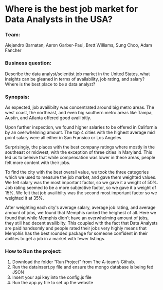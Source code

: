 # Where is the best job market for Data Analysts in the USA?

### Team: 
Alejandro Barnatan, Aaron Garber-Paul, Brett Williams, Sung Choo, Adam Fancher

### Business question: 
Describe the data analyst/scientist job market in the United States, what insights can be gleaned in terms of availability, job rating, and salary? Where is the best place to be a data analyst? 

### Synopsis:
As expected, job availibilty was concentrated around big metro areas. The west coast, the northeast, and even big southern metro areas like Tampa, Austin, and Atlanta offered good availibitly. 

Upon further inspection, we found higher salaries to be offered in California by an overwhelming amount. The top 4 cities with the highest average mid point salary were all either in San Fransico or Los Angeles. 

Surprisingly, the places with the best company ratings where mostly in the southeast or midwest, with the exception of three cities in Maryland. This led us to beleive that while compensation was lower in these areas, people felt more content with their jobs.  

To find the city with the best overall value, we took the three categories which we used to measure the job market, and gave them weighted values. We felt salary was the most important factor, so we gave it a weight of 50%. Job rating seemed to be a more subjective factor, so we gave it a weight of 15%. We felt that job availibilty was the second most important factor so we weighted it at 35%. 

After weighting each city's average salary, average job rating, and average amount of jobs, we found that Memphis ranked the heighest of all. Here we found that while Memphis didn't have an overwhelming amount of jobs, they still had decent availibilty. This coupled with the fact that Data Analysts are paid handsomly and people rated their jobs very highly means that Memphis has the best rounded package for someone confident in their abilites to get a job in a market with fewer listings. 

### How to Run the project: 
1.	Download the folder “Run Project” from The A-team’s Github. 
2.	Run the datainsert.py file and ensure the mongo database is being fed JSON
3.	Insert your api key into the config.js file
4.	Run the app.py file to set up the website

